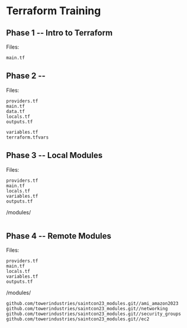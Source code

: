# Terraform Training

## Phase 1 -- Intro to Terraform
Files:
```
main.tf
```

## Phase 2 -- 

Files:
```
providers.tf
main.tf
data.tf
locals.tf
outputs.tf

variables.tf
terraform.tfvars
```

## Phase 3 -- Local Modules

Files:
```
providers.tf
main.tf
locals.tf
variables.tf
outputs.tf
```

/modules/
```

```
## Phase 4 -- Remote Modules

Files:
```
providers.tf
main.tf
locals.tf
variables.tf
outputs.tf

```

/modules/
```
github.com/towerindustries/saintcon23_modules.git//ami_amazon2023
github.com/towerindustries/saintcon23_modules.git//networking
github.com/towerindustries/saintcon23_modules.git//security_groups
github.com/towerindustries/saintcon23_modules.git//ec2

```